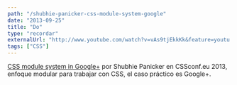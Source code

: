 ```yaml
---
path: "/shubhie-panicker-css-module-system-google"
date: "2013-09-25"
title: "Do"
type: "recordar"
externalUrl: "http://www.youtube.com/watch?v=vAs9tjEkkKk&feature=youtu.be"
tags: ["CSS"]
---
```


[CSS module system in Google+](http://www.youtube.com/watch?v=vAs9tjEkkKk&feature=youtu.be) por Shubhie Panicker en CSSconf.eu 2013, enfoque modular para trabajar con CSS, el caso práctico es Google+.
